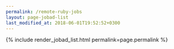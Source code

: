 ```yaml
---
permalink: /remote-ruby-jobs
layout: page-jobad-list
last_modified_at: 2018-06-01T19:52:52+0300
---
```

{% include render_jobad_list.html permalink=page.permalink %}
